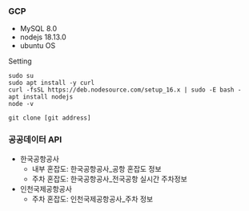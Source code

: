 
<h3>GCP</h3>

 - MySQL 8.0
 - nodejs 18.13.0
 - ubuntu OS

Setting <br>
``` 
sudo su
sudo apt install -y curl
curl -fsSL https://deb.nodesource.com/setup_16.x | sudo -E bash -
apt install nodejs
node -v

git clone [git address]
```

   
<h3>공공데이터 API</h3>

 - 한국공항공사
   - 내부 혼잡도: 한국공항공사_공항 혼잡도 정보
   - 주차 혼잡도: 한국공항공사_전국공항 실시간 주차정보
 - 인천국제공항공사
   - 주차 혼잡도: 인천국제공항공사_주차 정보
   
